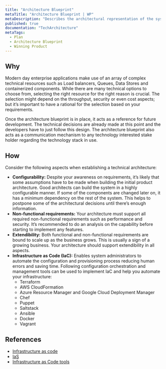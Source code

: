 ```yaml
---
title: "Architecture Blueprint"
metaTitle: "Architecture Blueprint | WP"
metaDescription: "Describes the architectural representation of the system's components. At the inception implement a feature vertical and the setup of the required infrastructure to act as a guideline for further development."
published: true
documentation: "TechArchitecture"
metaTags:
  - Plan
  - Architecture Blueprint
  - Winning Product 
---
```



## Why
Modern day enterprise applications make use of an array of complex technical resources such as Load balancers, Queues, Data Stores and containerized components. While there are many technical options to choose from, selecting the right resource for the right reason is crucial. The selection might depend on the throughput, security or even cost aspects; but it’s important to have a rational for the selection based on your requirements.

Once the architecture blueprint is in place, it acts as a reference for future development. The technical decisions are already made at this point and the developers have to just follow this design. The architecture blueprint also acts as a communication mechanism to any technology interested stake holder regarding the technology stack in use.



## How
Consider the following aspects when establishing a technical architecture:

- **Configurability:** Despite your awareness on requirements, it’s likely that some assumptions have to be made when building the initial product architecture. Good architects can build the system in a highly configurable manner. If some of the components are changed later on, it has a minimum dependency on the rest of the system. This helps to postpone some of the architectural decisions until there’s enough information.
- **Non-functional requirements:** Your architecture must support all required non-functional requirements such as performance and security. It’s recommended to do an analysis on the capability before starting to implement any features.
- **Extendibility:** Both functional and non-functional requirements are bound to scale up as the business grows. This is usually a sign of a growing business. Your architecture should support extendibility in all aspects.
- **Infrastructure as Code (IaC):** Enables system administrators to automate the configuration and provisioning process reducing human errors and saving time. Following configuration orchestration and management tools can be used to implement IaC and help you automate your infrastructure:
  * Terraform
  * AWS CloudFormation
  * Azure Resource Manager and Google Cloud Deployment Manager
  * Chef
  * Puppet
  * Saltstack
  * Ansible
  * Docker
  * Vagrant


## References
- [Infrastructure as code](https://en.wikipedia.org/wiki/Infrastructure_as_code)
- [IaS](https://www.plutora.com/blog/infrastructure-as-code)
- [Infrastructure as Code tools](https://www.thorntech.com/2018/04/15-infrastructure-as-code-tools/)
